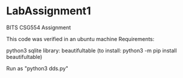 # LabAssignment1
BITS CSG554 Assignment

This code was verified in an ubuntu machine
Requirements: 

python3
sqlite
library: beautifultable (to install: python3 -m pip install beautifultable)

Run as "python3 dds.py"

